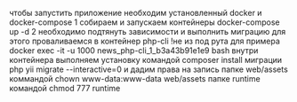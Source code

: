 чтобы запустить приложение необходим установленный docker и docker-compose
1 собираем и запускаем контейнеры docker-compose up -d
2 необходимо подтянуть зависимости и выполнить миграцию
   для этого проваливаемся в контейнер php-cli !не из под рута
   для примера docker exec -it -u 1000 news_php-cli_1_b3a43b91e1e9 bash
    внутри контейнера выполняем
    установку командой composer install
    миграции  php yii migrate --interactive=0 
    и дадим права на запись
      папке web/assets коммандой chown www-data:www-data web/assets
      папке runtime командой chmod 777 runtime
